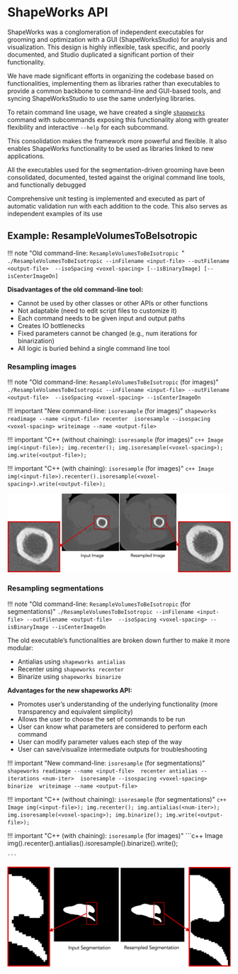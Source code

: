 # ShapeWorks API

ShapeWorks was a conglomeration of independent executables for grooming and optimization with a GUI (ShapeWorksStudio) for analysis and visualization. This design is highly inflexible, task specific, and poorly documented, and Studio duplicated a significant portion of their functionality.

We have made significant efforts in organizing the codebase based on functionalities, implementing them as libraries rather than executables to provide a common backbone to command-line and GUI-based tools, and syncing ShapeWorksStudio to use the same underlying libraries.


To retain command line usage, we have created a single [`shapeworks`](../tools/ShapeWorksCommands.md) command with subcommands exposing this functionality along with greater flexibility and interactive `--help` for each subcommand. 

This consolidation makes the framework more powerful and flexible. It also enables ShapeWorks functionality to be used as libraries linked to new applications. 

All the executables used for the segmentation-driven grooming have been consolidated, documented, tested against the original command line tools, and functionally debugged

Comprehensive unit testing is implemented and executed as part of automatic validation run with each addition to the code. This also serves as independent examples of its use 


## Example: ResampleVolumesToBeIsotropic


!!! note "Old command-line: `ResampleVolumesToBeIsotropic `"
    ```
    ./ResampleVolumesToBeIsotropic --inFilename <input-file> --outFilename <output-file> 
                                   --isoSpacing <voxel-spacing>
                                  [--isBinaryImage] [--isCenterImageOn]
    ```


**Disadvantages of the old command-line tool:**        

- Cannot be used by other classes or other APIs or other functions
- Not adaptable (need to edit script files to customize it)
- Each command needs to be given input and output paths
- Creates IO bottlenecks
- Fixed parameters cannot be changed (e.g., num iterations for binarization)
- All logic is buried behind a single command line tool


### Resampling images

!!! note "Old command-line: `ResampleVolumesToBeIsotropic` (for images)"
    ```
    ./ResampleVolumesToBeIsotropic --inFilename <input-file> --outFilename <output-file> 
                                   --isoSpacing <voxel-spacing>
                                   --isCenterImageOn
    ```

!!! important "New command-line: `isoresample` (for images)"
    ```
    shapeworks readimage --name <input-file> recenter 
               isoresample --isospacing <voxel-spacing>
               writeimage --name <output-file>
    ```

!!! important "C++ (without chaining): `isoresample` (for images)"
    ```c++
    Image img(<input-file>);
    img.recenter();
    img.isoresample(<voxel-spacing>);
    img.write(<output-file>);
    ```
    
!!! important "C++ (with chaining): `isoresample` (for images)"
    ```c++
    Image img(<input-file>).recenter().isoresample(<voxel-spacing>).write(<output-file>);
    ```

![Isoresampling for images](../img/new/isoresample_img.png)


### Resampling segmentations

!!! note "Old command-line: `ResampleVolumesToBeIsotropic` (for segmentations)"
    ```
    ./ResampleVolumesToBeIsotropic --inFilename <input-file> --outFilename <output-file> 
                                   --isoSpacing <voxel-spacing>
                                  --isBinaryImage --isCenterImageOn
    ```

The old executable’s functionalities are broken down further to make it more modular:

- Antialias using `shapeworks antialias` 
- Recenter using `shapeworks recenter`
- Binarize using `shapeworks binarize`


**Advantages for the new shapeworks API:**

- Promotes user’s understanding of the underlying functionality (more transparency and equivalent simplicity)
- Allows the user to choose the set of commands to be run
- User can know what parameters are considered to perform each command
- User can modify parameter values each step of the way
- User can save/visualize intermediate outputs for troubleshooting 


!!! important "New command-line: `isoresample` (for segmentations)"
    ```
    shapeworks readimage --name <input-file> 
               recenter antialias --iterations <num-iter> 
               isoresample --isospacing <voxel-spacing> binarize 
               writeimage --name <output-file>
    ```

!!! important "C++ (without chaining): `isoresample` (for segmentations)"
    ```c++
    Image img(<input-file>);
    img.recenter();
    img.antialias(<num-iter>);
    img.isoresample(<voxel-spacing>);
    img.binarize();
    img.write(<output-file>);
    ```
    
!!! important "C++ (with chaining): `isoresample` (for images)"
    ```c++
    Image img(<input-file>).recenter().antialias(<num-iter>).isoresample(<voxel-spacing>).binarize().write(<output-file>);

    ```
![Isoresampling for segmentations](../img/new/isoresample_seg.png)